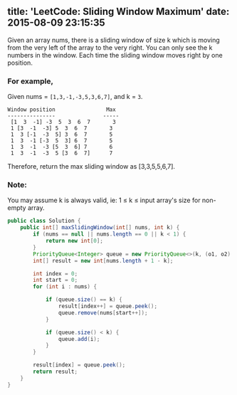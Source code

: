 title: 'LeetCode: Sliding Window Maximum'
date: 2015-08-09 23:15:35
---
 Given an array nums, there is a sliding window of size k which is moving from the very left of the array to the very right. You can only see the k numbers in the window. Each time the sliding window moves right by one position.

### For example,
Given nums = `[1,3,-1,-3,5,3,6,7]`, and k = `3`.
```
Window position                Max
---------------               -----
 [1  3  -1] -3  5  3  6  7       3
 1 [3  -1  -3] 5  3  6  7       3
 1  3 [-1  -3  5] 3  6  7       5
 1  3  -1 [-3  5  3] 6  7       5
 1  3  -1  -3 [5  3  6] 7       6
 1  3  -1  -3  5 [3  6  7]      7
 ```
Therefore, return the max sliding window as [3,3,5,5,6,7].

### Note: 
You may assume k is always valid, ie: 1 ≤ k ≤ input array's size for non-empty array.

```java
public class Solution {
    public int[] maxSlidingWindow(int[] nums, int k) {
        if (nums == null || nums.length == 0 || k < 1) {
            return new int[0];
        }
        PriorityQueue<Integer> queue = new PriorityQueue<>(k, (o1, o2) -> o2 - o1);
        int[] result = new int[nums.length + 1 - k];

        int index = 0;
        int start = 0;
        for (int i : nums) {

            if (queue.size() == k) {
                result[index++] = queue.peek();
                queue.remove(nums[start++]);
            }

            if (queue.size() < k) {
                queue.add(i);
            }
        }

        result[index] = queue.peek();
        return result;
    }
}
```